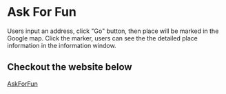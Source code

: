# Ask For Fun
Users input an address, click "Go" button, then place will be marked in the Google map. Click the marker, users can see the the detailed place information in the information window.

## Checkout the website below
[AskForFun](https://yingl1984.github.io/search_place/)
